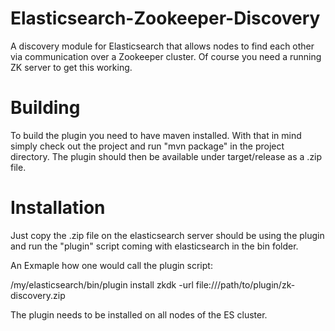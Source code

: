 Elasticsearch-Zookeeper-Discovery
=================================

A discovery module for Elasticsearch that allows nodes to find each other via communication over a Zookeeper cluster. Of course you need a running ZK server to get this working.

# Building

To build the plugin you need to have maven installed. With that in mind simply check out the project and run "mvn package" in the project directory. The plugin should then be available under target/release as a .zip file.

# Installation

Just copy the .zip file on the elasticsearch server should be using the plugin and run the "plugin" script coming with elasticsearch in the bin folder.

An Exmaple how one would call the plugin script:

  /my/elasticsearch/bin/plugin install zkdk -url file:///path/to/plugin/zk-discovery.zip

The plugin needs to be installed on all nodes of the ES cluster.